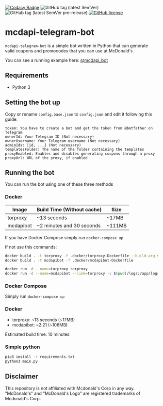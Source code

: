 [![Codacy Badge](https://api.codacy.com/project/badge/Grade/72f3eec1c1a3426d82c979397577e8ac)](https://app.codacy.com/app/giacomoferretti/mcdapi-telegram-bot?utm_source=github.com&utm_medium=referral&utm_content=giacomoferretti/mcdapi-telegram-bot&utm_campaign=Badge_Grade_Dashboard)
![GitHub tag (latest SemVer)](https://img.shields.io/github/tag/giacomoferretti/mcdapi-telegram-bot.svg?color=blue&label=Stable)
![GitHub tag (latest SemVer pre-release)](https://img.shields.io/github/tag-pre/giacomoferretti/mcdapi-telegram-bot.svg?label=Testing)
[![GitHub license](https://img.shields.io/github/license/giacomoferretti/mcdapi-telegram-bot.svg?color=informational)](https://github.com/giacomoferretti/mcdapi-telegram-bot/blob/master/LICENSE)

# mcdapi-telegram-bot
`mcdapi-telegram-bot` is a simple bot written in Python that can generate valid coupons and promocodes that you can use at McDonald's.

You can see a running example here: [@mcdapi_bot](https://telegram.me/mcdapi_bot)

## Requirements
* Python 3

## Setting the bot up
Copy or rename `config.base.json` to `config.json` and edit it following this guide:

```
token: You have to create a bot and get the token from @botfather on Telegram
ownerId: Your Telegram ID (Not necessary)
ownerUsername: Your Telegram username (Not necessary)
adminIds: [id, ...] (Not necessary)
templatesFolder: The name of the folder containing the templates
proxyEnabled: Enables and disables generating coupons through a proxy
proxyUrl: URL of the proxy, if enabled
```

## Running the bot
You can run the bot using one of these three methods

### Docker
| Image     | Build Time (Without cache) | Size   |
|-----------|----------------------------|--------|
| torproxy  | ~13 seconds                | ~17MB  |
| mcdapibot | ~2 minutes and 30 seconds  | ~111MB |

If you have Docker Compose simply run `docker-compose up`.

If not use this commands:
```bash
docker build . -t torproxy -f .docker/torproxy-Dockerfile --build-arg socks_port=9050 --build-arg control_password="password" --build-arg control_port=9051
docker build . -t mcdapibot -f .docker/mcdapibot-Dockerfile

docker run -d --name=torproxy torproxy
docker run -d --name=mcdapibot --link=torproxy -v $(pwd)/logs:/app/logs -v $(pwd)/templates:/app/templates -v $(pwd)/config.json:/app/config.json -v $(pwd)/users.json:/app/users.json -v $(pwd)/offers.json:/app/offers.json mcdapibot
```
### Docker Compose
Simply run `docker-compose up`

### Docker
* torproxy: ~13 seconds (~17MB)
* mcdapibot: ~2:21 (~108MB)

Estimated build time: 10 minutes


### Simple python
```bash
pip3 install -r requirements.txt
python3 main.py
```

## Disclaimer
This repository is not affiliated with Mcdonald's Corp in any way. "McDonald's" and "McDonald's Logo" are registered trademarks of Mcdonald's Corp.
